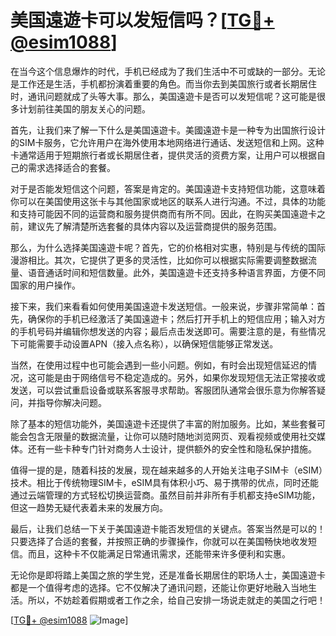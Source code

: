 # 美国遠遊卡可以发短信吗？[[TG💪+ @esim1088](https://t.me/s/esim1088)]

在当今这个信息爆炸的时代，手机已经成为了我们生活中不可或缺的一部分。无论是工作还是生活，手机都扮演着重要的角色。而当你去到美国旅行或者长期居住时，通讯问题就成了头等大事。那么，美国遠遊卡是否可以发短信呢？这可能是很多计划前往美国的朋友关心的问题。

首先，让我们来了解一下什么是美国遠遊卡。美國遠遊卡是一种专为出国旅行设计的SIM卡服务，它允许用户在海外使用本地网络进行通话、发送短信和上网。这种卡通常适用于短期旅行者或长期居住者，提供灵活的资费方案，让用户可以根据自己的需求选择适合的套餐。

对于是否能发短信这个问题，答案是肯定的。美国遠遊卡支持短信功能，这意味着你可以在美国使用这张卡与其他国家或地区的联系人进行沟通。不过，具体的功能和支持可能因不同的运营商和服务提供商而有所不同。因此，在购买美国遠遊卡之前，建议先了解清楚所选套餐的具体内容以及运营商提供的服务范围。

那么，为什么选择美国遠遊卡呢？首先，它的价格相对实惠，特别是与传统的国际漫游相比。其次，它提供了更多的灵活性，比如你可以根据实际需要调整数据流量、语音通话时间和短信数量。此外，美国遠遊卡还支持多种语言界面，方便不同国家的用户操作。

接下来，我们来看看如何使用美国遠遊卡发送短信。一般来说，步骤非常简单：首先，确保你的手机已经激活了美国遠遊卡；然后打开手机上的短信应用；输入对方的手机号码并编辑你想发送的内容；最后点击发送即可。需要注意的是，有些情况下可能需要手动设置APN（接入点名称），以确保短信能够正常发送。

当然，在使用过程中也可能会遇到一些小问题。例如，有时会出现短信延迟的情况，这可能是由于网络信号不稳定造成的。另外，如果你发现短信无法正常接收或发送，可以尝试重启设备或联系客服寻求帮助。客服团队通常会很乐意为你解答疑问，并指导你解决问题。

除了基本的短信功能外，美国遠遊卡还提供了丰富的附加服务。比如，某些套餐可能会包含无限量的数据流量，让你可以随时随地浏览网页、观看视频或使用社交媒体。还有一些卡种专门针对商务人士设计，提供额外的安全性和隐私保护措施。

值得一提的是，随着科技的发展，现在越来越多的人开始关注电子SIM卡（eSIM）技术。相比于传统物理SIM卡，eSIM具有体积小巧、易于携带的优点，同时还能通过云端管理的方式轻松切换运营商。虽然目前并非所有手机都支持eSIM功能，但这一趋势无疑代表着未来的发展方向。

最后，让我们总结一下关于美国遠遊卡能否发短信的关键点。答案当然是可以的！只要选择了合适的套餐，并按照正确的步骤操作，你就可以在美国畅快地收发短信。而且，这种卡不仅能满足日常通讯需求，还能带来许多便利和实惠。

无论你是即将踏上美国之旅的学生党，还是准备长期居住的职场人士，美国遠遊卡都是一个值得考虑的选择。它不仅解决了通讯问题，还能让你更好地融入当地生活。所以，不妨趁着假期或者工作之余，给自己安排一场说走就走的美国之行吧！

[[TG💪+ @esim1088](https://t.me/s/esim1088) ![Image](https://i.postimg.cc/4NQfJmqS/Snipaste-2025-05-13-00-14-12.png)]